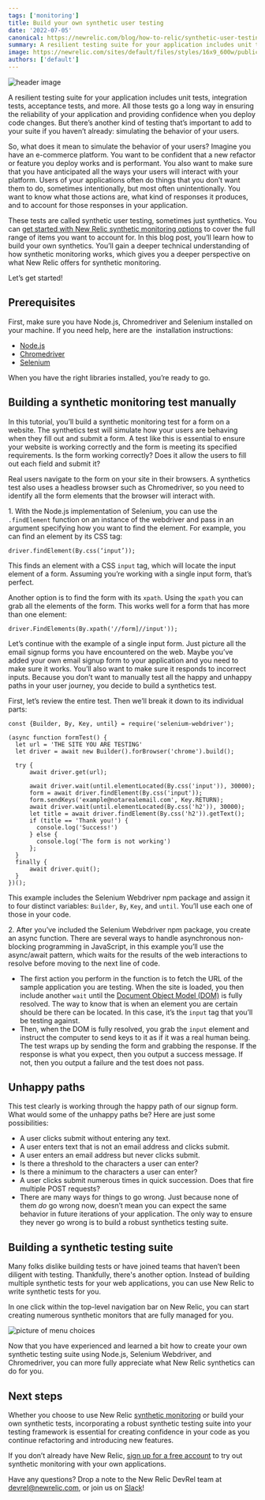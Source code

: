 ```yaml
---
tags: ['monitoring']
title: Build your own synthetic user testing
date: '2022-07-05'
canonical: https://newrelic.com/blog/how-to-relic/synthetic-user-testing
summary: A resilient testing suite for your application includes unit tests, integration tests, acceptance tests, and more. All those tests go a long way in ensuring the reliability of your application and providing confidence when you deploy code changes. But there’s another kind of testing that’s important to add to your suite if you haven’t already - simulating the behavior of your users. 
image: https://newrelic.com/sites/default/files/styles/16x9_600w/public/2022-05/Brand-blog_1440x736.jpg
authors: ['default']
---
```


![header image](https://newrelic.com/sites/default/files/styles/16x9_600w/public/2022-05/Brand-blog_1440x736.jpg)

A resilient testing suite for your application includes unit tests, integration tests, acceptance tests, and more. All those tests go a long way in ensuring the reliability of your application and providing confidence when you deploy code changes. But there’s another kind of testing that’s important to add to your suite if you haven’t already: simulating the behavior of your users.

So, what does it mean to simulate the behavior of your users? Imagine you have an e-commerce platform. You want to be confident that a new refactor or feature you deploy works and is performant. You also want to make sure that you have anticipated all the ways your users will interact with your platform. Users of your applications often do things that you don’t want them to do, sometimes intentionally, but most often unintentionally. You want to know what those actions are, what kind of responses it produces, and to account for those responses in your application.

These tests are called synthetic user testing, sometimes just synthetics. You can [get started with New Relic synthetic monitoring options](https://docs.newrelic.com/docs/synthetics/synthetic-monitoring/getting-started/get-started-synthetic-monitoring/) to cover the full range of items you want to account for. In this blog post, you’ll learn how to build your own synthetics. You’ll gain a deeper technical understanding of how synthetic monitoring works, which gives you a deeper perspective on what New Relic offers for synthetic monitoring.

Let’s get started!

## Prerequisites

First, make sure you have Node.js, Chromedriver and Selenium installed on your machine. If you need help, here are the  installation instructions:

-   [Node.js](https://nodejs.org/en/download/package-manager/)
-   [Chromedriver](https://chromedriver.chromium.org/getting-started)
-   [Selenium](https://www.selenium.dev/documentation/webdriver/getting_started/install_library/)

When you have the right libraries installed, you’re ready to go.

## Building a synthetic monitoring test manually

In this tutorial, you’ll build a synthetic monitoring test for a form on a website. The synthetics test will simulate how your users are behaving when they fill out and submit a form. A test like this is essential to ensure your website is working correctly and the form is meeting its specified requirements. Is the form working correctly? Does it allow the users to fill out each field and submit it?

Real users navigate to the form on your site in their browsers. A synthetics test also uses a headless browser such as Chromedriver, so you need to identify all the form elements that the browser will interact with.

1\. With the Node.js implementation of Selenium, you can use the `.findElement` function on an instance of the webdriver and pass in an argument specifying how you want to find the element. For example, you can find an element by its CSS tag:

```
driver.findElement(By.css(‘input’));
```

This finds an element with a CSS `input` tag, which will locate the input element of a form. Assuming you’re working with a single input form, that’s perfect.

Another option is to find the form with its `xpath`. Using the `xpath` you can grab all the elements of the form. This works well for a form that has more than one element:

```
driver.FindElements(By.xpath('//form]//input'));
```

Let’s continue with the example of a single input form. Just picture all the email signup forms you have encountered on the web. Maybe you’ve  added your own email signup form to your application and you need to make sure it works. You’ll also want to make sure it responds to incorrect inputs. Because you don’t want to manually test all the happy and unhappy paths in your user journey, you decide to build a synthetics test.

First, let’s review the entire test. Then we’ll break it down to its individual parts:

```
const {Builder, By, Key, until} = require('selenium-webdriver');

(async function formTest() {
  let url = 'THE SITE YOU ARE TESTING'
  let driver = await new Builder().forBrowser('chrome').build();

  try {
      await driver.get(url);

      await driver.wait(until.elementLocated(By.css('input')), 30000);
      form = await driver.findElement(By.css('input'));
      form.sendKeys('example@notarealemail.com', Key.RETURN);
      await driver.wait(until.elementLocated(By.css('h2')), 30000);
      let title = await driver.findElement(By.css('h2')).getText();
      if (title == 'Thank you!') {
        console.log('Success!')
      } else {
        console.log('The form is not working')
      };
  }
  finally {
      await driver.quit();
  }
})();
```

This example includes the Selenium Webdriver npm package and assign it to four distinct variables: `Builder`, `By`, `Key`, and `until`. You’ll use each one of those in your code.

2\. After you’ve included the Selenium Webdriver npm package, you create an async function. There are several ways to handle asynchronous non-blocking programming in JavaScript, in this example you’ll use the async/await pattern, which waits for the results of the web interactions to resolve before moving to the next line of code.

-   The first action you perform in the function is to fetch the URL of the sample application you are testing. When the site is loaded, you then include another `wait` until the [Document Object Model (DOM)](https://developer.mozilla.org/en-US/docs/Web/API/Document_Object_Model/Introduction) is fully resolved. The way to know that is when an element you are certain should be there can be located. In this case, it’s the `input` tag that you’ll be testing against. 
-   Then, when the DOM is fully resolved, you grab the `input` element and instruct the computer to send keys to it as if it was a real human being. The test wraps up by sending the form and grabbing the response. If the response is what you expect, then you output a success message. If not, then you output a failure and the test does not pass.

## Unhappy paths

This test clearly is working through the happy path of our signup form. What would some of the unhappy paths be? Here are just some possibilities:

-   A user clicks submit without entering any text.
-   A user enters text that is not an email address and clicks submit.
-   A user enters an email address but never clicks submit.
-   Is there a threshold to the characters a user can enter?
-   Is there a minimum to the characters a user can enter?
-   A user clicks submit numerous times in quick succession. Does that fire multiple POST requests?
-   There are many ways for things to go wrong. Just because none of them _do_ go wrong now, doesn’t mean you can expect the same behavior in future iterations of your application. The only way to ensure they never go wrong is to build a robust synthetics testing suite.

## Building a synthetic testing suite

Many folks dislike building tests or have joined teams that haven’t been diligent with testing. Thankfully, there's another option. Instead of building multiple synthetic tests for your web applications, you can use New Relic to write synthetic tests for you.

In one click within the top-level navigation bar on New Relic, you can start creating numerous synthetic monitors that are fully managed for you.

![picture of menu choices](https://newrelic.com/sites/default/files/styles/1200w/public/2022-06/synthetics-create-monitor.webp?itok=RhainD-e)

Now that you have experienced and learned a bit how to create your own synthetic testing suite using Node.js, Selenium Webdriver, and Chromedriver, you can more fully appreciate what New Relic synthetics can do for you.

## Next steps

Whether you choose to use New Relic [synthetic monitoring](https://newrelic.com/platform/synthetics) or build your own synthetic tests, incorporating a robust synthetic testing suite into your testing framework is essential for creating confidence in your code as you continue refactoring and introducing new features.

If you don’t already have New Relic, [sign up for a free account](https://newrelic.com/signup) to try out synthetic monitoring with your own applications.

Have any questions? Drop a note to the New Relic DevRel team at [devrel@newrelic.com](mailto:devrel@newrelic.com), or join us on [Slack](https://newrelicusers-signup.herokuapp.com/)!